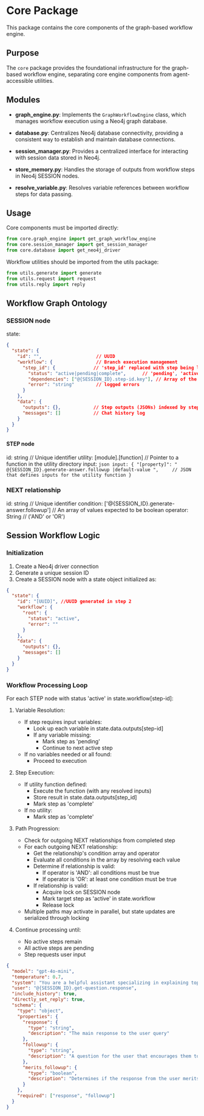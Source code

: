 # Core Package

This package contains the core components of the graph-based workflow engine.

## Purpose

The `core` package provides the foundational infrastructure for the graph-based workflow engine, separating core engine components from agent-accessible utilities. 

## Modules

- **graph_engine.py**: Implements the `GraphWorkflowEngine` class, which manages workflow execution using a Neo4j graph database.

- **database.py**: Centralizes Neo4j database connectivity, providing a consistent way to establish and maintain database connections.

- **session_manager.py**: Provides a centralized interface for interacting with session data stored in Neo4j.

- **store_memory.py**: Handles the storage of outputs from workflow steps in Neo4j SESSION nodes.

- **resolve_variable.py**: Resolves variable references between workflow steps for data passing.

## Usage

Core components must be imported directly:

```python
from core.graph_engine import get_graph_workflow_engine
from core.session_manager import get_session_manager
from core.database import get_neo4j_driver
```

Workflow utilities should be imported from the utils package:

```python
from utils.generate import generate
from utils.request import request
from utils.reply import reply
``` 

## Workflow Graph Ontology
### SESSION node

state:
  ```json
  {
    "state": {
      "id": "",                    // UUID 
      "workflow": {                // Branch execution management      
        "step_id": {              // 'step_id' replaced with step being logged
          "status": "active|pending|complete",      // 'pending', 'active', or 'complete'
          "dependencies": ["@{SESSION_ID}.step-id.key"], // Array of the variables that the action depends on
          "error": "string"        // logged errors
        }
      },
      "data": {
        "outputs": {},            // Step outputs (JSONs) indexed by step_id
        "messages": []            // Chat history log
      }
    }
  }
  ```
    
#### STEP node

id: string                         // Unique identifier
utility: [module].[function]       // Pointer to a function in the utility directory
input: 
    ```json
    input: {
        "[property]": " @{SESSION_ID}.generate-answer.followup |default-value ",     // JSON that defines inputs for the utility function
    }
    ```

### NEXT relationship
id: string                         // Unique identifier
condition: ['@{SESSION_ID}.generate-answer.followup'] // An array of values expected to be boolean
operator: String // ('AND' or 'OR')


## Session Workflow Logic
### Initialization
1. Create a Neo4j driver connection
2. Generate a unique session ID
3. Create a SESSION node with a state object initialized as:
  ```json
  {
    "state": {
      "id": "[UUID]", //UUID generated in step 2
      "workflow": {  
        "root": {
          "status": "active",   
          "error": ""
        }
      },
      "data": {
        "outputs": {},
        "messages": []
      }
    }
  }
  ```
  

### Workflow Processing Loop
For each STEP node with status 'active' in state.workflow[step-id]:
  1. Variable Resolution:
     - If step requires input variables:
       - Look up each variable in state.data.outputs[step-id]
       - If any variable missing:
         - Mark step as 'pending'
         - Continue to next active step
     - If no variables needed or all found:
       - Proceed to execution

  2. Step Execution:
     - If utility function defined:
       - Execute the function (with any resolved inputs)
       - Store result in state.data.outputs[step_id]
       - Mark step as 'complete'
     - If no utility:
       - Mark step as 'complete'

  3. Path Progression:
     - Check for outgoing NEXT relationships from completed step
     - For each outgoing NEXT relationship:
       - Get the relationship's condition array and operator
       - Evaluate all conditions in the array by resolving each value
       - Determine if relationship is valid:
         - If operator is 'AND': all conditions must be true
         - If operator is 'OR': at least one condition must be true
       - If relationship is valid:
         - Acquire lock on SESSION node
         - Mark target step as 'active' in state.workflow
         - Release lock
     - Multiple paths may activate in parallel, but state updates are serialized through locking

  4. Continue processing until:
     - No active steps remain
     - All active steps are pending
     - Step requests user input











```json
{
  "model": "gpt-4o-mini",
  "temperature": 0.7,
  "system": "You are a helpful assistant specializing in explaining topics in a user-friendly way. Provide clear explanations that assume no prior knowledge. Maintain the conversation context and topic throughout your responses. Be super brief and concise.",
  "user": "@{SESSION_ID}.get-question.response",
  "include_history": true,
  "directly_set_reply": true,
  "schema": {
    "type": "object",
    "properties": {
      "response": {
        "type": "string",
        "description": "The main response to the user query"
      },
      "followup": {
        "type": "string",
        "description": "A question for the user that encourages them to continue to explore the subject."
      },
      "merits_followup": {
        "type": "boolean",
        "description": "Determines if the response from the user merits a follow up question."
      }
    },
    "required": ["response", "followup"]
  }
}
``` 
